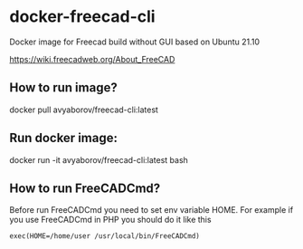 # docker-freecad-cli
Docker image for Freecad build without GUI based on Ubuntu 21.10

https://wiki.freecadweb.org/About_FreeCAD

## How to run image?

docker pull avyaborov/freecad-cli:latest

## Run docker image:

docker run -it avyaborov/freecad-cli:latest bash


## How to run FreeCADCmd?

Before run FreeCADCmd you need to set env variable HOME. For example if you use FreeCADCmd in PHP you should do it like this

<code>exec(HOME=/home/user /usr/local/bin/FreeCADCmd)</code>

